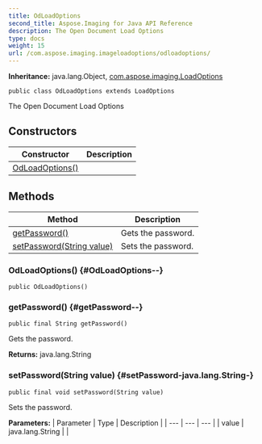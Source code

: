 ```yaml
---
title: OdLoadOptions
second_title: Aspose.Imaging for Java API Reference
description: The Open Document Load Options
type: docs
weight: 15
url: /com.aspose.imaging.imageloadoptions/odloadoptions/
---
```

**Inheritance:**
java.lang.Object, [com.aspose.imaging.LoadOptions](../../com.aspose.imaging/loadoptions)
```
public class OdLoadOptions extends LoadOptions
```

The Open Document Load Options
## Constructors

| Constructor | Description |
| --- | --- |
| [OdLoadOptions()](#OdLoadOptions--) |  |
## Methods

| Method | Description |
| --- | --- |
| [getPassword()](#getPassword--) | Gets the password. |
| [setPassword(String value)](#setPassword-java.lang.String-) | Sets the password. |
### OdLoadOptions() {#OdLoadOptions--}
```
public OdLoadOptions()
```


### getPassword() {#getPassword--}
```
public final String getPassword()
```


Gets the password.

**Returns:**
java.lang.String
### setPassword(String value) {#setPassword-java.lang.String-}
```
public final void setPassword(String value)
```


Sets the password.

**Parameters:**
| Parameter | Type | Description |
| --- | --- | --- |
| value | java.lang.String |  |


